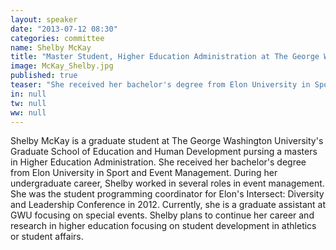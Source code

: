```yaml
---
layout: speaker
date: "2013-07-12 08:30"
categories: committee
name: Shelby McKay
title: "Master Student, Higher Education Administration at The George Washington University"
image: McKay_Shelby.jpg
published: true
teaser: "She received her bachelor's degree from Elon University in Sport and Event Management. During her undergraduate career, Shelby worked in several roles in event management."
in: null
tw: null
ww: null
---
```


Shelby McKay is a graduate student at The George Washington University's Graduate School of Education and Human Development pursing a masters in Higher Education Administration. She received her bachelor's degree from Elon University in Sport and Event Management. During her undergraduate career, Shelby worked in several roles in event management. She was the student programming coordinator for Elon's Intersect: Diversity and Leadership Conference in 2012. Currently, she is a graduate assistant at GWU focusing on special events. Shelby plans to continue her career and research in higher education focusing on student development in athletics or student affairs.